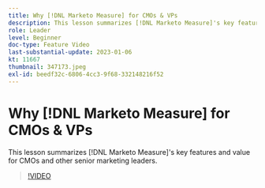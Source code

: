 ```yaml
---
title: Why [!DNL Marketo Measure] for CMOs & VPs
description: This lesson summarizes [!DNL Marketo Measure]'s key features and value for CMOs and other senior marketing leaders.
role: Leader
level: Beginner
doc-type: Feature Video
last-substantial-update: 2023-01-06
kt: 11667
thumbnail: 347173.jpeg
exl-id: beedf32c-6806-4cc3-9f68-332148216f52
---
```

# Why [!DNL Marketo Measure] for CMOs & VPs

This lesson summarizes [!DNL Marketo Measure]'s key features and value for CMOs and other senior marketing leaders.

>[!VIDEO](https://video.tv.adobe.com/v/347173/?quality=12&learn=on)
